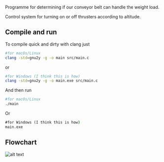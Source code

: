 Programme for determining if our conveyor belt can handle the weight load.

Control system for turning on or off thrusters according to altitude.

## Compile and run
To compile quick and dirty with clang just

```bash
#for macOs/Linux
clang -std=gnu2y -g -o main src/main.c
```
or
```bash
#for Windows (I think this is how)
clang -std=gnu2y -g -o main.exe src/main.c
```

And then run
```bash
#for macOs/Linux
./main
```
Or
```cmd
#for Windows (I think this is how)
main.exe
```

## Flowchart
![alt text](https://i.imgur.com/veBHPtx.png)
